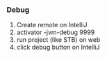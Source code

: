 ### Debug
1. Create remote on IntelliJ
2. activator -jvm-debug 9999
3. run project (like STB) on web
4. click debug button on IntelliJ

